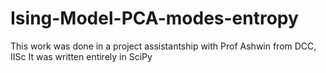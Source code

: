 # Ising-Model-PCA-modes-entropy
This work was done in a project assistantship with Prof Ashwin from DCC, IISc
It was written entirely in SciPy
